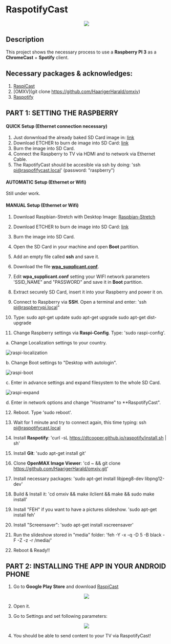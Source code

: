 # RaspotifyCast

<p align="center">
  <img src="images/RaspotifyCast.jpg">
</p>


## Description
This project shows the necessary process to use a **Raspberry PI 3** as a **ChromeCast** + **Spotify** client.

## Necessary packages & acknowledges:

1) [RaspiCast](https://play.google.com/store/apps/details?id=at.huber.raspicast&hl=es)
2) [OMXV](git clone https://github.com/HaarigerHarald/omxiv)
2) [Raspotify](https://github.com/dtcooper/raspotify)

## PART 1: SETTING THE RASPBERRY

#### QUICK Setup (Ethernet connection necessary)

1) Just donwnload the already baked SD Card image in: [link](https://drive.google.com/file/d/1Crr6sQo4ctdwvLYwC_VjfvZpphWRlgVF/view?usp=sharing)
2) Download ETCHER to burn de image into SD Card: [link](https://etcher.io/)
3) Burn the image into SD Card.
4) Connect the Raspberry to TV via HDMI and to network via Ethernet Cable.
5) The RapotifyCast should be accesible via ssh by doing: 'ssh pi@raspofifycast.local' (password: "raspberry")

#### AUTOMATIC Setup (Ethernet or Wifi)
Still under work.

#### MANUAL Setup (Ethernet or Wifi)

1) Download Raspbian-Stretch with Desktop Image: [Raspbian-Stretch](https://downloads.raspberrypi.org/raspbian_latest)
2) Download ETCHER to burn de image into SD Card: [link](https://etcher.io/)
3) Burn the image into SD Card.
4) Open the SD Card in your machine and open **Boot** partition.
5) Add an empty file called **ssh** and save it.
6) Download the file [**wpa_supplicant.conf**](files/wpa_supplicant.conf).
7) Edit **wpa_supplicant.conf** setting your WIFI network parameters 'SSID_NAME" and "PASSWORD" and save it in **Boot** partition.
8) Extract securely SD Card, insert it into your Raspberry and power it on.
9) Connect to Raspberry via **SSH**. Open a terminal and enter: 'ssh pi@raspberrypi.local"
10) Type: 
sudo apt-get update
sudo apt-get upgrade
sudo apt-get dist-upgrade

11) Change Raspberry settings via **Raspi-Config**. Type: 'sudo raspi-config'.

  a. Change Localization settings to your country.
  
  ![raspi-localization](images/raspi-config_localization.png)
  
  b. Change Boot settings to "Desktop with autologin".
  
  ![raspi-boot](images/raspi-config_boot.png)
  
  c. Enter in advance settings and expand filesystem to the whole SD Card.
  
  ![raspi-expand](images/raspi-config_expad.png)
  
  d. Enter in network options and change "Hostname" to **RaspotifyCast".
  
12) Reboot. Type 'sudo reboot'.

13) Wait for 1 minute and try to connect again, this time typing: ssh pi@raspotifycast.local

14) Install **Raspotify**: 'curl -sL https://dtcooper.github.io/raspotify/install.sh | sh'

15) Install **Git**: 'sudo apt-get install git'

16) Clone **OpenMAX Image Viewer**: 'cd ~ && git clone https://github.com/HaarigerHarald/omxiv.git'

17) Install necessary packages: 'sudo apt-get install libjpeg8-dev libpng12-dev'

17) Build & Install it: 'cd omxiv && make ilclient && make && sudo make install'

18) Install "FEH" if you want to have a pictures slideshow. 'sudo apt-get install feh'

19) Install "Screensaver": 'sudo apt-get install xscreensaver'

20) Run the slideshow stored in "media" folder: 'feh -Y -x -q -D 5 -B black -F -Z -z -r /media/'

18) Reboot & Ready!!


## PART 2: INSTALLING THE APP IN YOUR ANDROID PHONE

1) Go to **Google Play Store** and download [RaspiCast](https://play.google.com/store/apps/details?id=at.huber.raspicast&hl=es)

<p align="center" width="360" height="640">
  <img src="images/PlayStore_RaspiCast.png">
</p>

2) Open it.

3) Go to Settings and set following parameters:

<p align="center" width="360" height="640">
  <img src="images/RaspiCast_settings.png">
</p>

4) You should be able to send content to your TV via RaspotifyCast!

